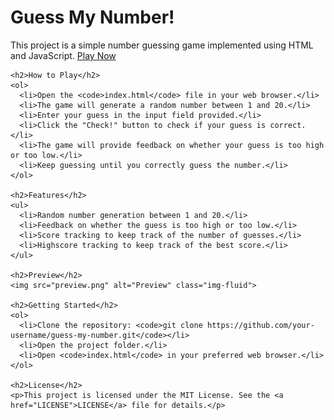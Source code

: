 <!DOCTYPE html>
<html>
<head>
  <link rel="stylesheet" href="https://stackpath.bootstrapcdn.com/bootstrap/4.5.2/css/bootstrap.min.css">
</head>
<body>
  <div class="container">
    <h1>Guess My Number!</h1>
    <p>
      This project is a simple number guessing game implemented using HTML and JavaScript.
      <a href="https://guess-my-number-jihed.netlify.app" target="_blank">Play Now</a>
    </p>

    <h2>How to Play</h2>
    <ol>
      <li>Open the <code>index.html</code> file in your web browser.</li>
      <li>The game will generate a random number between 1 and 20.</li>
      <li>Enter your guess in the input field provided.</li>
      <li>Click the "Check!" button to check if your guess is correct.</li>
      <li>The game will provide feedback on whether your guess is too high or too low.</li>
      <li>Keep guessing until you correctly guess the number.</li>
    </ol>

    <h2>Features</h2>
    <ul>
      <li>Random number generation between 1 and 20.</li>
      <li>Feedback on whether the guess is too high or too low.</li>
      <li>Score tracking to keep track of the number of guesses.</li>
      <li>Highscore tracking to keep track of the best score.</li>
    </ul>

    <h2>Preview</h2>
    <img src="preview.png" alt="Preview" class="img-fluid">

    <h2>Getting Started</h2>
    <ol>
      <li>Clone the repository: <code>git clone https://github.com/your-username/guess-my-number.git</code></li>
      <li>Open the project folder.</li>
      <li>Open <code>index.html</code> in your preferred web browser.</li>
    </ol>

    <h2>License</h2>
    <p>This project is licensed under the MIT License. See the <a href="LICENSE">LICENSE</a> file for details.</p>
  </div>

  <script src="https://stackpath.bootstrapcdn.com/bootstrap/4.5.2/js/bootstrap.min.js"></script>
</body>
</html>
